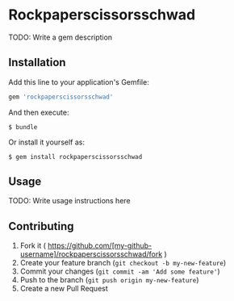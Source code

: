 # Rockpaperscissorsschwad

TODO: Write a gem description

## Installation

Add this line to your application's Gemfile:

```ruby
gem 'rockpaperscissorsschwad'
```

And then execute:

    $ bundle

Or install it yourself as:

    $ gem install rockpaperscissorsschwad

## Usage

TODO: Write usage instructions here

## Contributing

1. Fork it ( https://github.com/[my-github-username]/rockpaperscissorsschwad/fork )
2. Create your feature branch (`git checkout -b my-new-feature`)
3. Commit your changes (`git commit -am 'Add some feature'`)
4. Push to the branch (`git push origin my-new-feature`)
5. Create a new Pull Request
